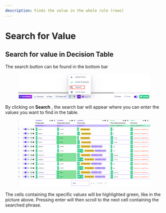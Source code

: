 ```yaml
---
description: Finds the value in the whole rule (rows)
---
```


# Search for Value

## Search for value in Decision Table

The search button can be found in the bottom bar

<figure><img src="../../.gitbook/assets/image (228).png" alt=""><figcaption></figcaption></figure>

By clicking on **Search** , the search bar will appear where you can enter the values you want to find in the table.

<figure><img src="../../.gitbook/assets/image (3).png" alt=""><figcaption></figcaption></figure>

The cells containing the specific values will be highlighted green, like in the picture above. Pressing enter will then scroll to the next cell containing the searched phrase.
